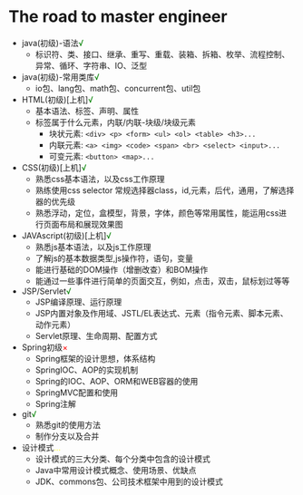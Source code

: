 # The road to master engineer

- java(初级)-语法<span style="color: green">√</span>
    - 标识符、类、接口、继承、重写、重载、装箱、拆箱、枚举、流程控制、异常、循环、字符串、IO、泛型
- java(初级)-常用类库<span style="color: green">√</span>
    - io包、lang包、math包、concurrent包、util包
- HTML(初级)[上机]<span style="color: green">√</span>
    - 基本语法、标签、声明、属性
    - 标签属于什么元素，内联/内联-块级/块级元素
        - 块状元素: `<div> <p> <form> <ul> <ol> <table> <h3>...`
        - 内联元素: `<a> <img> <code> <span> <br> <select> <input>...`
        - 可变元素: `<button> <map>...`
- CSS(初级)[上机]<span style="color: green">√</span>
    - 熟悉css基本语法，以及css工作原理
    - 熟练使用css selector 常规选择器class，id,元素，后代，通用，了解选择器的优先级
    - 熟悉浮动，定位，盒模型，背景，字体，颜色等常用属性，能运用css进行页面布局和展现效果图
- JAVAscript(初级)[上机]<span style="color: green">√</span>
    - 熟悉js基本语法，以及js工作原理
    - 了解js的基本数据类型,js操作符，语句，变量
    - 能进行基础的DOM操作（增删改查）和BOM操作
    - 能通过一些事件进行简单的页面交互，例如，点击，双击，鼠标划过等等
- JSP/Servlet<span style="color: green">√</span>
    - JSP编译原理、运行原理
    - JSP内置对象及作用域、JSTL/EL表达式、元素（指令元素、脚本元素、动作元素）
    - Servlet原理、生命周期、配置方式
- Spring初级<span style="color: red">×</span>
    - Spring框架的设计思想，体系结构
    - SpringIOC、AOP的实现机制
    - Spring的IOC、AOP、ORM和WEB容器的使用
    - SpringMVC配置和使用
    - Spring注解
- git<span style="color: green">√</span>
    - 熟悉git的使用方法
    - 制作分支以及合并
- 设计模式<span style="color: yellow">...</span>
    - 设计模式的三大分类、每个分类中包含的设计模式
    - Java中常用设计模式概念、使用场景、优缺点
    - JDK、commons包、公司技术框架中用到的设计模式
